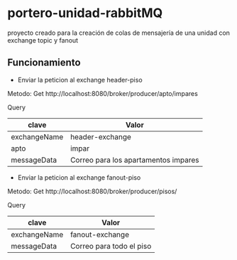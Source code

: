 # portero-unidad-rabbitMQ
proyecto creado para la creación de colas de mensajería de una unidad con exchange topic y fanout 

## Funcionamiento

* Enviar la peticion al exchange header-piso

Metodo: Get http://localhost:8080/broker/producer/apto/impares

Query

| clave         | Valor                                |
| ------------- | ------------------------------------ |
| exchangeName  | header-exchange                      |
| apto          | impar                                |
| messageData   | Correo para los apartamentos impares |  


* Enviar la peticion al exchange fanout-piso

Metodo: Get http://localhost:8080/broker/producer/pisos/

Query

| clave         | Valor                                |
| ------------- | ------------------------------------ |
| exchangeName  | fanout-exchange                      |
| messageData   | Correo para todo el piso             |
